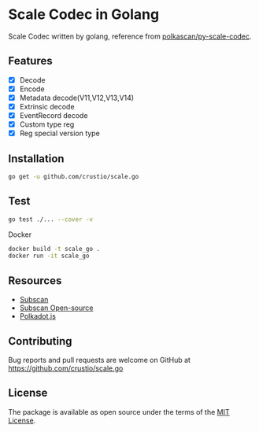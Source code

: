# Scale Codec in Golang

Scale Codec written by golang, reference from [polkascan/py-scale-codec](https://github.com/polkascan/py-scale-codec).

## Features

- [x] Decode
- [x] Encode
- [x] Metadata decode(V11,V12,V13,V14)
- [x] Extrinsic decode
- [x] EventRecord decode
- [x] Custom type reg
- [x] Reg special version type

## Installation

```bash
go get -u github.com/crustio/scale.go
```

## Test

```bash
go test ./... --cover -v 
```

Docker
```bash
docker build -t scale_go .
docker run -it scale_go
```

## Resources

- [Subscan](https://www.subscan.io)
- [Subscan Open-source](https://github.com/itering/subscan-essentials)
- [Polkadot.js](http://polkadot.js.org/)

## Contributing

Bug reports and pull requests are welcome on GitHub at https://github.com/crustio/scale.go

## License

The package is available as open source under the terms of the [MIT License](https://opensource.org/licenses/MIT).
